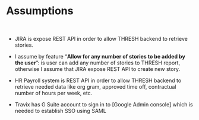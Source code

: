 Assumptions
===========

 

-   JIRA is expose REST API in order to allow THRESH backend to retrieve
    stories.

-   I assume by feature “**Allow for any number of stories to be added by the
    user**”: is user can add any number of stories to THRESH report, otherwise I
    assume that JIRA expose REST API to create new story.

-   HR Payroll system is REST API in order to allow THRESH backend to retrieve
    needed data like org gram, approved time off, contractual number of hours
    per week, etc.

-   Travix has G Suite account to sign in to [Google Admin console] which is
    needed to establish SSO using SAML
